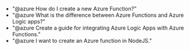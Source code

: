 - "@azure How do I create a new Azure Function?"
- "@azure What is the difference between Azure Functions and Azure Logic apps?"
- "@azure Create a guide for integrating Azure Logic Apps with Azure Functions."
- "@azure I want to create an Azure function in NodeJS."